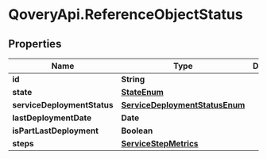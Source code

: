 # QoveryApi.ReferenceObjectStatus

## Properties

Name | Type | Description | Notes
------------ | ------------- | ------------- | -------------
**id** | **String** |  | 
**state** | [**StateEnum**](StateEnum.md) |  | 
**serviceDeploymentStatus** | [**ServiceDeploymentStatusEnum**](ServiceDeploymentStatusEnum.md) |  | 
**lastDeploymentDate** | **Date** |  | [optional] 
**isPartLastDeployment** | **Boolean** |  | [optional] 
**steps** | [**ServiceStepMetrics**](ServiceStepMetrics.md) |  | [optional] 


